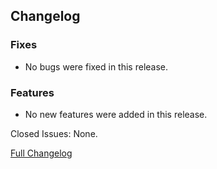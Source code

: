 ## Changelog

### Fixes

- No bugs were fixed in this release.

### Features

- No new features were added in this release.

Closed Issues: None.

[Full Changelog](https://github.com/JamCoreModding/Jamtastic/compare/1.4.2...1.4.3)
